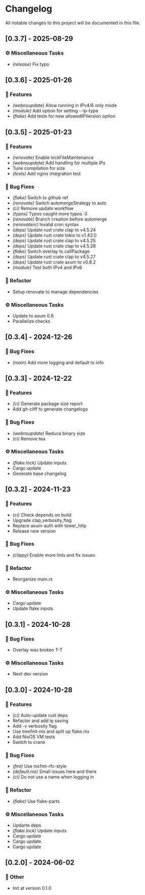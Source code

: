 # Changelog

All notable changes to this project will be documented in this file.

## [0.3.7] - 2025-08-29

### ⚙️ Miscellaneous Tasks

- *(release)* Fix typo

<!-- generated by git-cliff -->
## [0.3.6] - 2025-01-26

### 🚀 Features

- *(webnsupdate)* Allow running in IPv4/6 only mode
- *(module)* Add option for setting --ip-type
- *(flake)* Add tests for new allowedIPVersion option

## [0.3.5] - 2025-01-23

### 🚀 Features

- *(renovate)* Enable lockFileMaintenance
- *(webnsupdate)* Add handling for multiple IPs
- Tune compilation for size
- *(tests)* Add nginx integration test

### 🐛 Bug Fixes

- *(flake)* Switch to github ref
- *(renovate)* Switch automergeStrategy to auto
- *(ci)* Remove update workflow
- *(typos)* Typos caught more typos :3
- *(renovate)* Branch creation before automerge
- *(renovaterc)* Invalid cron syntax
- *(deps)* Update rust crate clap to v4.5.24
- *(deps)* Update rust crate tokio to v1.43.0
- *(deps)* Update rust crate clap to v4.5.25
- *(deps)* Update rust crate clap to v4.5.26
- *(flake)* Switch overlay to callPackage
- *(deps)* Update rust crate clap to v4.5.27
- *(deps)* Update rust crate axum to v0.8.2
- *(module)* Test both IPv4 and IPv6

### 🚜 Refactor

- Setup renovate to manage dependencies

### ⚙️ Miscellaneous Tasks

- Update to axum 0.8
- Parallelize checks

## [0.3.4] - 2024-12-26

### 🐛 Bug Fixes

- *(main)* Add more logging and default to info

## [0.3.3] - 2024-12-22

### 🚀 Features

- *(ci)* Generate package size report
- Add git-cliff to generate changelogs

### 🐛 Bug Fixes

- *(webnsupdate)* Reduce binary size
- *(ci)* Remove tea

### ⚙️ Miscellaneous Tasks

- *(flake.lock)* Update inputs
- Cargo update
- Generate base changelog

## [0.3.2] - 2024-11-23

### 🚀 Features

- *(ci)* Check depends on build
- Upgrade clap_verbosity_flag
- Replace axum-auth with tower_http
- Release new version

### 🐛 Bug Fixes

- *(clippy)* Enable more lints and fix issues

### 🚜 Refactor

- Reorganize main.rs

### ⚙️ Miscellaneous Tasks

- Cargo update
- Update flake inputs

## [0.3.1] - 2024-10-28

### 🐛 Bug Fixes

- Overlay was broken T-T

### ⚙️ Miscellaneous Tasks

- Next dev version

## [0.3.0] - 2024-10-28

### 🚀 Features

- *(ci)* Auto-update rust deps
- Refactor and add ip saving
- Add -v verbosity flag
- Use treefmt-nix and split up flake.nix
- Add NixOS VM tests
- Switch to crane

### 🐛 Bug Fixes

- *(fmt)* Use nixfmt-rfc-style
- *(default.nix)* Small issues here and there
- *(ci)* Do not use a name when logging in

### 🚜 Refactor

- *(flake)* Use flake-parts

### ⚙️ Miscellaneous Tasks

- Updarte deps
- *(flake.lock)* Update inputs
- Cargo update
- Cargo update
- Cargo update

## [0.2.0] - 2024-06-02

### 💼 Other

- Init at version 0.1.0

<!-- generated by git-cliff -->
